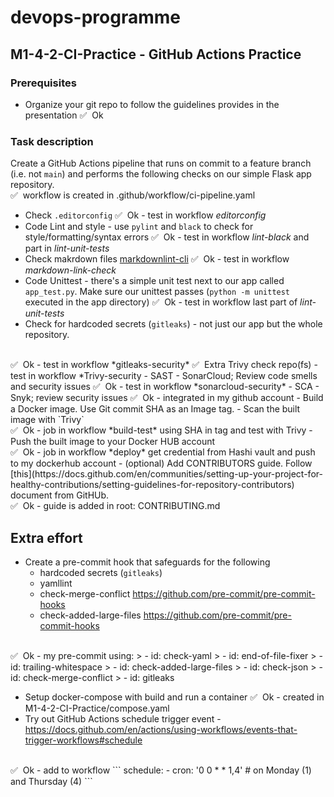 # devops-programme


## M1-4-2-CI-Practice - GitHub Actions Practice

### Prerequisites

- Organize your git repo to follow the guidelines provides in the presentation&nbsp;✅&nbsp; Ok

### Task description

Create a GitHub Actions pipeline that runs on commit to a feature branch (i.e. not `main`) and performs the following checks on our simple Flask app repository.
<br>
✅&nbsp; workflow is created in .github/workflow/ci-pipeline.yaml

- Check `.editorconfig`&nbsp;✅&nbsp; Ok - test in workflow *editorconfig*
- Code Lint and style - use `pylint` and `black` to check for style/formatting/syntax errors&nbsp;✅&nbsp; Ok - test in workflow *lint-black* and part in *lint-unit-tests*
- Check makrdown files [markdownlint-cli](https://www.npmjs.com/package/cli-markdown)&nbsp;✅&nbsp; Ok - test in workflow *markdown-link-check*
- Code Unittest - there's a simple unit test next to our app called `app_test.py`. Make sure our unittest passes (`python -m unittest` executed in the app directory)&nbsp;✅&nbsp; Ok - test in workflow last part of *lint-unit-tests*
- Check for hardcoded secrets (`gitleaks`) - not just our app but the whole repository.
<br>
✅&nbsp; Ok - test in workflow  *gitleaks-security*
✅&nbsp; Extra Trivy check repo(fs) - test in workflow  *Trivy-security
- SAST - SonarCloud; Review code smells and security issues&nbsp;✅&nbsp; Ok - test in workflow  *sonarcloud-security*
- SCA - Snyk; review security issues&nbsp;✅&nbsp; Ok - integrated in my github account
- Build a Docker image. Use Git commit SHA as an Image tag.
- Scan the built image with `Trivy`
<br>
✅&nbsp; Ok - job in workflow  *build-test* using SHA in tag and test with Trivy
- Push the built image to your Docker HUB account
<br>
✅&nbsp; Ok - job in workflow  *deploy* get credential from Hashi vault and push to my dockerhub account
- (optional) Add CONTRIBUTORS guide. Follow [this](https://docs.github.com/en/communities/setting-up-your-project-for-healthy-contributions/setting-guidelines-for-repository-contributors) document from GitHUb.
<br>
✅&nbsp; Ok - guide is added in root: CONTRIBUTING.md

## Extra effort

- Create a pre-commit hook that safeguards for the following
  - hardcoded secrets (`gitleaks`)
  - yamllint
  - check-merge-conflict <https://github.com/pre-commit/pre-commit-hooks>
  - check-added-large-files <https://github.com/pre-commit/pre-commit-hooks>
<br>
✅&nbsp; Ok - my pre-commit using:
> - id: check-yaml
> - id: end-of-file-fixer
> - id: trailing-whitespace
> - id: check-added-large-files
> - id: check-json
> - id: check-merge-conflict
> - id: gitleaks

- Setup docker-compose with build and run a container&nbsp;✅&nbsp; Ok - created in  M1-4-2-CI-Practice/compose.yaml
- Try out GitHub Actions schedule trigger event - <https://docs.github.com/en/actions/using-workflows/events-that-trigger-workflows#schedule>
<br>
✅&nbsp; Ok - add to workflow
```
  schedule:
    - cron: '0 0 * * 1,4' # on Monday (1) and Thursday (4)
```
